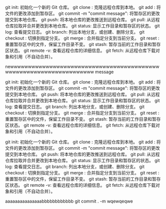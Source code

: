 
git init: 初始化一个新的 Git 仓库。
git clone <repository-url>: 克隆远程仓库到本地。
git add <file>: 将文件的更改添加到暂存区。
git commit -m "commit message": 将暂存区的更改提交到本地仓库。
git push: 将本地仓库的更改推送到远程仓库。
git pull: 从远程仓库拉取并合并更改到本地仓库。
git status: 显示工作目录和暂存区的状态。
git log: 查看提交日志。
git branch: 列出本地分支，或创建、删除分支。
git checkout <branch-name>: 切换到指定分支。
git merge <branch-name>: 合并指定分支到当前分支。
git reset <file>: 重置暂存区中的文件，保留工作目录不变。
git stash: 暂存当前的工作目录和暂存区状态。
git remote -v: 查看远程仓库的详细信息。
git fetch: 从远程仓库下载对象和引用（不自动合并）。

newwwwwwwwwwwwwwwwwwwwwwwwwwwwwwwwwwwwwwwwwwwwwwwwwwwwwwwwwwwwwwwwwww message

git init: 初始化一个新的 Git 仓库。
git clone <repository-url>: 克隆远程仓库到本地。
git add <file>: 将文件的更改添加到暂存区。
git commit -m "commit message": 将暂存区的更改提交到本地仓库。
git push: 将本地仓库的更改推送到远程仓库。
git pull: 从远程仓库拉取并合并更改到本地仓库。
git status: 显示工作目录和暂存区的状态。
git log: 查看提交日志。
git branch: 列出本地分支，或创建、删除分支。
git checkout <branch-name>: 切换到指定分支。
git merge <branch-name>: 合并指定分支到当前分支。
git reset <file>: 重置暂存区中的文件，保留工作目录不变。
git stash: 暂存当前的工作目录和暂存区状态。
git remote -v: 查看远程仓库的详细信息。
git fetch: 从远程仓库下载对象和引用（不自动合并）。

git init: 初始化一个新的 Git 仓库。
git clone <repository-url>: 克隆远程仓库到本地。
git add <file>: 将文件的更改添加到暂存区。
git commit -m "commit message": 将暂存区的更改提交到本地仓库。
git push: 将本地仓库的更改推送到远程仓库。
git pull: 从远程仓库拉取并合并更改到本地仓库。
git status: 显示工作目录和暂存区的状态。
git log: 查看提交日志。
git branch: 列出本地分支，或创建、删除分支。
git checkout <branch-name>: 切换到指定分支。
git merge <branch-name>: 合并指定分支到当前分支。
git reset <file>: 重置暂存区中的文件，保留工作目录不变。
git stash: 暂存当前的工作目录和暂存区状态。
git remote -v: 查看远程仓库的详细信息。
git fetch: 从远程仓库下载对象和引用（不自动合并）。

aaaaaaaaaaaaaaabbbbbbbbbbbb
git commit . -m wqewqeqwe
